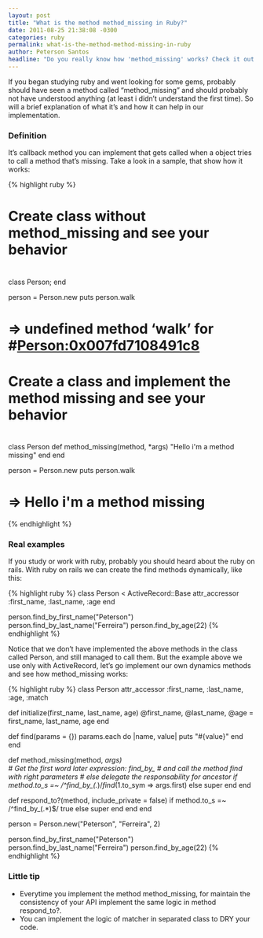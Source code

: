 ```yaml
---
layout: post
title: "What is the method method_missing in Ruby?"
date: 2011-08-25 21:38:08 -0300
categories: ruby
permalink: what-is-the-method-method-missing-in-ruby
author: Peterson Santos
headline: "Do you really know how 'method_missing' works? Check it out :)"
---
```


If you began studying ruby and went looking for some gems, probably should have seen a method called “method_missing” and should probably not have understood anything (at least i didn’t understand the first time). So will a brief explanation of what it’s and how it can help in our implementation.

### Definition

It’s callback method you can implement that gets called when a object tries to call a method that’s missing. Take a look in a sample, that show how it works:

{% highlight ruby %}
# Create class without method_missing and see your behavior
#
class Person; end

person = Person.new
puts person.walk
# => undefined method ‘walk’ for #<Person:0x007fd7108491c8>

# Create a class and implement the method missing and see your behavior
#
class Person
  def method_missing(method, *args)
    "Hello i'm a method missing"
  end
end

person = Person.new
puts person.walk
# => Hello i'm a method missing
{% endhighlight %}

### Real examples

If you study or work with ruby, probably you should heard about the ruby on rails. With ruby on rails we can create the find methods dynamically, like this:

{% highlight ruby %}
class Person < ActiveRecord::Base
  attr_accressor :first_name, :last_name, :age
end

person.find_by_first_name("Peterson")
person.find_by_last_name("Ferreira")
person.find_by_age(22)
{% endhighlight %}

Notice that we don’t have implemented the above methods in the class called Person, and still managed to call them. But the example above we use only with ActiveRecord, let’s go implement our own dynamics methods and see how method_missing works:

{% highlight ruby %}
class Person
  attr_accessor :first_name, :last_name, :age, :match

  def initialize(first_name, last_name, age)
    @first_name, @last_name, @age = first_name, last_name, age
  end

  def find(params = {})
    params.each do |name, value|
      puts "#{value}"
    end
  end

  def method_missing(method, *args)  
    # Get the first word later expression: find_by_
    # and call the method find with right parameters
    # else delegate the responsability for ancestor
    if method.to_s =~ /^find_by_(.*)$/
      find($1.to_sym => args.first)
    else
      super
    end
  end

  def respond_to?(method, include_private = false)
    if method.to_s =~ /^find_by_(.*)$/
      true
    else
      super
    end
  end
end

person = Person.new("Peterson", "Ferreira", 2)

person.find_by_first_name("Peterson")
person.find_by_last_name("Ferreira")
person.find_by_age(22)
{% endhighlight %}

### Little tip

* Everytime you implement the method method_missing, for maintain the consistency of your API implement the same logic in method respond_to?.
* You can implement the logic of matcher in separated class to DRY your code.
